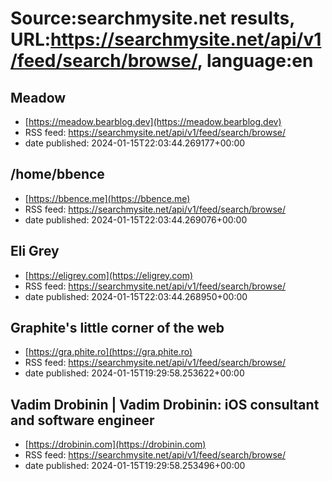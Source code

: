 # Source:searchmysite.net results, URL:https://searchmysite.net/api/v1/feed/search/browse/, language:en

## Meadow
 - [https://meadow.bearblog.dev](https://meadow.bearblog.dev)
 - RSS feed: https://searchmysite.net/api/v1/feed/search/browse/
 - date published: 2024-01-15T22:03:44.269177+00:00



## /home/bbence
 - [https://bbence.me](https://bbence.me)
 - RSS feed: https://searchmysite.net/api/v1/feed/search/browse/
 - date published: 2024-01-15T22:03:44.269076+00:00



## Eli Grey
 - [https://eligrey.com](https://eligrey.com)
 - RSS feed: https://searchmysite.net/api/v1/feed/search/browse/
 - date published: 2024-01-15T22:03:44.268950+00:00



## Graphite's little corner of the web
 - [https://gra.phite.ro](https://gra.phite.ro)
 - RSS feed: https://searchmysite.net/api/v1/feed/search/browse/
 - date published: 2024-01-15T19:29:58.253622+00:00



## Vadim Drobinin | Vadim Drobinin: iOS consultant and software engineer
 - [https://drobinin.com](https://drobinin.com)
 - RSS feed: https://searchmysite.net/api/v1/feed/search/browse/
 - date published: 2024-01-15T19:29:58.253496+00:00



